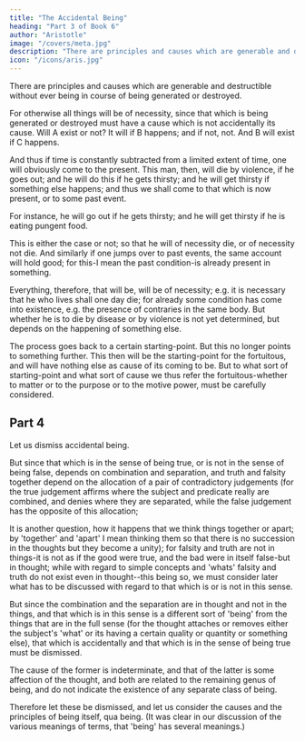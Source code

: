 ```yaml
---
title: "The Accidental Being"
heading: "Part 3 of Book 6"
author: "Aristotle"
image: "/covers/meta.jpg"
description: "There are principles and causes which are generable and destructible without ever being in course of being generated or destroyed"
icon: "/icons/aris.jpg"
---
```



There are principles and causes which are generable and destructible without ever being in course of being generated or destroyed. 

For otherwise all things will be of necessity, since that which is being generated or destroyed must have a cause which is not accidentally its cause. Will A exist or not? It will if B happens; and if not, not. And B will exist if C happens. 

And thus if time is constantly subtracted from a limited extent of time, one will obviously come to the present. This man, then, will die by violence, if he goes out; and he will do this if he gets thirsty; and he will get thirsty if something else happens; and thus we shall come to that which is now present, or to some past event. 

For instance, he will go out if he gets thirsty; and he will get thirsty if he is eating pungent food. 

This is either the case or not; so that he will of necessity die, or of necessity not die. And similarly if one jumps over to past events, the same account will hold good; for this-I mean the past condition-is already present in something. 

Everything, therefore, that will be, will be of necessity; e.g. it is necessary that he who lives shall one day die; for already some condition has come into existence, e.g. the presence of contraries in the same body. But whether he is to die by disease or by violence is not yet determined, but depends on the happening of something else. 

The process goes back to a certain starting-point. But this no longer points to something further. This then will be the starting-point for the fortuitous, and will have nothing else as cause of its coming to be. But to what sort of starting-point and what sort of cause we thus refer the fortuitous-whether to matter or to the purpose or to the motive power, must be carefully considered.


## Part 4

Let us dismiss accidental being. 

But since that which is in the sense of being true, or is not in the sense of being false, depends on combination and separation, and truth and falsity together depend on the allocation of a pair of contradictory judgements (for the true judgement affirms where the subject and predicate really are combined, and denies where they are separated, while the false judgement has the opposite of this allocation; 

It is another question, how it happens that we think things together or apart; by 'together' and 'apart' I mean thinking them so that there is no succession in the thoughts but they become a unity); for falsity and truth are not in things-it is not as if the good were true, and the bad were in itself false-but in thought; while with regard to simple concepts and 'whats' falsity and truth do not exist even in thought--this being so, we must consider later what has to be discussed with regard to that which is or is not in this sense. 

But since the combination and the separation are in thought and not in the things, and that which is in this sense is a different sort of 'being' from the things that are in the full sense (for the thought attaches or removes either the subject's 'what' or its having a certain quality or quantity or something else), that which is accidentally and that which is in the sense of being true must be dismissed. 

The cause of the former is indeterminate, and that of the latter is some affection of the thought, and both are related to the remaining genus of being, and do not indicate the existence of any separate class of being. 

Therefore let these be dismissed, and let us consider the causes and the principles of being itself, qua being. (It was clear in our discussion of the various meanings of terms, that 'being' has several meanings.)